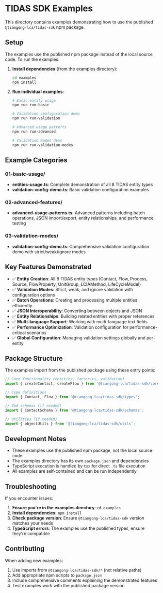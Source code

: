 # TIDAS SDK Examples

This directory contains examples demonstrating how to use the published `@tiangong-lca/tidas-sdk` npm package.

## Setup

The examples use the published npm package instead of the local source code. To run the examples:

1. **Install dependencies** (from the examples directory):

   ```bash
   cd examples
   npm install
   ```

2. **Run individual examples**:

   ```bash
   # Basic entity usage
   npm run run-basic

   # Validation configuration demo
   npm run run-validation

   # Advanced usage patterns
   npm run run-advanced

   # Validation modes demo
   npm run run-validation-modes
   ```

## Example Categories

### 01-basic-usage/

- **entities-usage.ts**: Complete demonstration of all 8 TIDAS entity types
- **validation-config-demo.ts**: Basic validation configuration examples

### 02-advanced-features/

- **advanced-usage-patterns.ts**: Advanced patterns including batch operations, JSON import/export, entity relationships, and performance testing

### 03-validation-modes/

- **validation-config-demo.ts**: Comprehensive validation configuration demo with strict/weak/ignore modes

## Key Features Demonstrated

- ✅ **Entity Creation**: All 8 TIDAS entity types (Contact, Flow, Process, Source, FlowProperty, UnitGroup, LCIAMethod, LifeCycleModel)
- ✅ **Validation Modes**: Strict, weak, and ignore validation with configuration options
- ✅ **Batch Operations**: Creating and processing multiple entities efficiently
- ✅ **JSON Interoperability**: Converting between objects and JSON
- ✅ **Entity Relationships**: Building related entities with proper references
- ✅ **Multi-language Support**: Working with multi-language text fields
- ✅ **Performance Optimization**: Validation configuration for performance-critical scenarios
- ✅ **Global Configuration**: Managing validation settings globally and per-entity

## Package Structure

The examples import from the published package using these entry points:

```typescript
// Core functionality (entities, factories, validation)
import { createContact, createFlow } from '@tiangong-lca/tidas-sdk/core';

// Type definitions
import { Contact, Flow } from '@tiangong-lca/tidas-sdk/types';

// Zod schemas (if needed)
import { ContactSchema } from '@tiangong-lca/tidas-sdk/schemas';

// Utilities (if needed)
import { objectUtils } from '@tiangong-lca/tidas-sdk/utils';
```

## Development Notes

- These examples use the published npm package, not the local source code
- The examples directory has its own `package.json` and dependencies
- TypeScript execution is handled by `tsx` for direct `.ts` file execution
- All examples are self-contained and can be run independently

## Troubleshooting

If you encounter issues:

1. **Ensure you're in the examples directory**: `cd examples`
2. **Install dependencies**: `npm install`
3. **Check package version**: Ensure `@tiangong-lca/tidas-sdk` version matches your needs
4. **TypeScript errors**: The examples use the published types, ensure they're compatible

## Contributing

When adding new examples:

1. Use imports from `@tiangong-lca/tidas-sdk/*` (not relative paths)
2. Add appropriate npm scripts to `package.json`
3. Include comprehensive comments explaining the demonstrated features
4. Test examples work with the published package version
